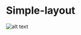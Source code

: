 # Simple-layout

![alt text](https://github.com/Ex-Machin/Simple-layout/blob/main/preview.png?raw=true)
